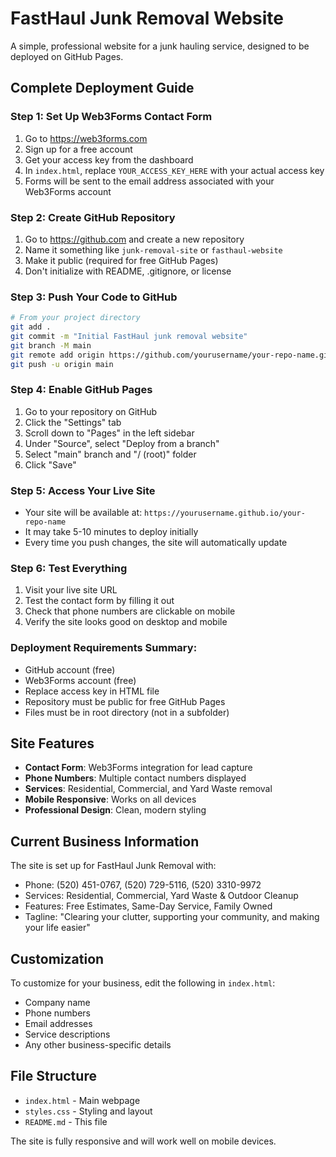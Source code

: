 # FastHaul Junk Removal Website

A simple, professional website for a junk hauling service, designed to be deployed on GitHub Pages.

## Complete Deployment Guide

### Step 1: Set Up Web3Forms Contact Form
1. Go to https://web3forms.com
2. Sign up for a free account
3. Get your access key from the dashboard
4. In `index.html`, replace `YOUR_ACCESS_KEY_HERE` with your actual access key
5. Forms will be sent to the email address associated with your Web3Forms account

### Step 2: Create GitHub Repository
1. Go to https://github.com and create a new repository
2. Name it something like `junk-removal-site` or `fasthaul-website`
3. Make it public (required for free GitHub Pages)
4. Don't initialize with README, .gitignore, or license

### Step 3: Push Your Code to GitHub
```bash
# From your project directory
git add .
git commit -m "Initial FastHaul junk removal website"
git branch -M main
git remote add origin https://github.com/yourusername/your-repo-name.git
git push -u origin main
```

### Step 4: Enable GitHub Pages
1. Go to your repository on GitHub
2. Click the "Settings" tab
3. Scroll down to "Pages" in the left sidebar
4. Under "Source", select "Deploy from a branch"
5. Select "main" branch and "/ (root)" folder
6. Click "Save"

### Step 5: Access Your Live Site
- Your site will be available at: `https://yourusername.github.io/your-repo-name`
- It may take 5-10 minutes to deploy initially
- Every time you push changes, the site will automatically update

### Step 6: Test Everything
1. Visit your live site URL
2. Test the contact form by filling it out
3. Check that phone numbers are clickable on mobile
4. Verify the site looks good on desktop and mobile

### Deployment Requirements Summary:
- GitHub account (free)
- Web3Forms account (free)
- Replace access key in HTML file
- Repository must be public for free GitHub Pages
- Files must be in root directory (not in a subfolder)

## Site Features

- **Contact Form**: Web3Forms integration for lead capture
- **Phone Numbers**: Multiple contact numbers displayed
- **Services**: Residential, Commercial, and Yard Waste removal
- **Mobile Responsive**: Works on all devices
- **Professional Design**: Clean, modern styling

## Current Business Information

The site is set up for FastHaul Junk Removal with:
- Phone: (520) 451-0767, (520) 729-5116, (520) 3310-9972
- Services: Residential, Commercial, Yard Waste & Outdoor Cleanup
- Features: Free Estimates, Same-Day Service, Family Owned
- Tagline: "Clearing your clutter, supporting your community, and making your life easier"

## Customization

To customize for your business, edit the following in `index.html`:
- Company name
- Phone numbers
- Email addresses
- Service descriptions
- Any other business-specific details

## File Structure

- `index.html` - Main webpage
- `styles.css` - Styling and layout
- `README.md` - This file

The site is fully responsive and will work well on mobile devices.
